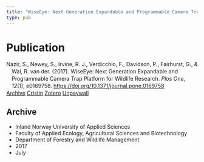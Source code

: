 ```yaml
---
title: "WiseEye: Next Generation Expandable and Programmable Camera Trap Platform for Wildlife Research"
type: pub
---
```

<h1>Publication</h1>
<article id="csl-bib-container-HM2A6H5R" class="csl-bib-container">
  <div class="csl-bib-body" style="line-height: 1.35; padding-left: 1em; text-indent:-1em;">
  <div class="csl-entry">Nazir, S., Newey, S., Irvine, R. J., Verdicchio, F., Davidson, P., Fairhurst, G., &amp; Wal, R. van der. (2017). WiseEye: Next Generation Expandable and Programmable Camera Trap Platform for Wildlife Research. <i>Plos One</i>, <i>12</i>(1), e0169758. <a href="https://doi.org/10.1371/journal.pone.0169758">https://doi.org/10.1371/journal.pone.0169758</a></div>
</div>
  <div class="csl-bib-buttons">
    <a href="#taxonomy-article-HM2A6H5R" class="csl-bib-button">Archive</a>
    <a href="https://app.cristin.no/results/show.jsf?id=1483126" alt="Cristin URL" class="csl-bib-button">Cristin</a>
    <a href="http://zotero.org/groups/5022929/items/HM2A6H5R" alt="Zotero URL" class="csl-bib-button">Zotero</a>
    <a href="https://journals.plos.org/plosone/article/file?id=10.1371/journal.pone.0169758&amp;type=printable" class="csl-bib-button">Unpaywall</a>
  </div>
  <div id="csl-bib-meta-container-HM2A6H5R"></div>
</article>
<div id="csl-bib-meta-HM2A6H5R" class="csl-bib-meta">
  <article id="taxonomy-article-HM2A6H5R" class="taxonomy-article">
    <h1>Archive</h1>
    <ul>
      <li>Inland Norway University of Applied Sciences</li>
      <li>Faculty of Applied Ecology, Agricultural Sciences and Biotechnology</li>
      <li>Department of Forestry and Wildlife Management</li>
      <li>2017</li>
      <li>July</li>
    </ul>
  </article>
</div>
